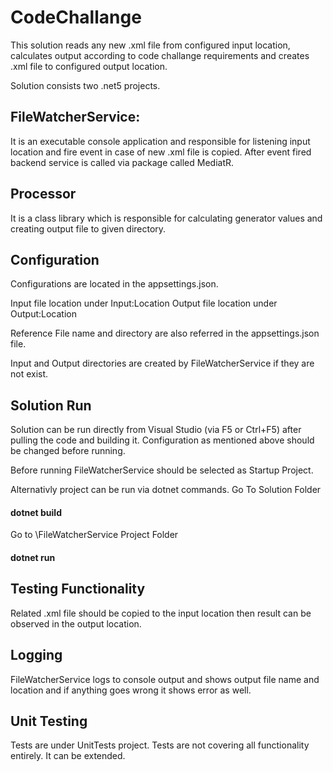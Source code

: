 # CodeChallange
This solution reads any new .xml file from configured input location, calculates output according to code challange requirements and creates .xml file to configured output location.

Solution consists two .net5 projects. 
## FileWatcherService: 
It is an executable console application and responsible for listening input location and fire event in case of new .xml file is copied. After event fired backend service is called via package called MediatR.
## Processor
It is a class library which is responsible for calculating generator values and creating output file to given directory.

## Configuration
Configurations are located in the appsettings.json.

Input file location under Input:Location
Output file location under Output:Location

Reference File name and directory are also referred in the appsettings.json file.

Input and Output directories are created by FileWatcherService if they are not exist.

## Solution Run
Solution can be run directly from Visual Studio (via F5 or Ctrl+F5) after pulling the code and building it. Configuration as mentioned above should be changed before running.

Before running FileWatcherService should be selected as Startup Project.

Alternativly project can be run via dotnet commands.
Go To Solution Folder 

#### dotnet build

Go to \FileWatcherService Project Folder

#### dotnet run

## Testing Functionality
Related .xml file should be copied to the input location then result can be observed in the output location.

## Logging
FileWatcherService logs to console output and shows output file name and location and if anything goes wrong it shows error as well.

## Unit Testing
Tests are under UnitTests project. Tests are not covering all functionality entirely. It can be extended.

